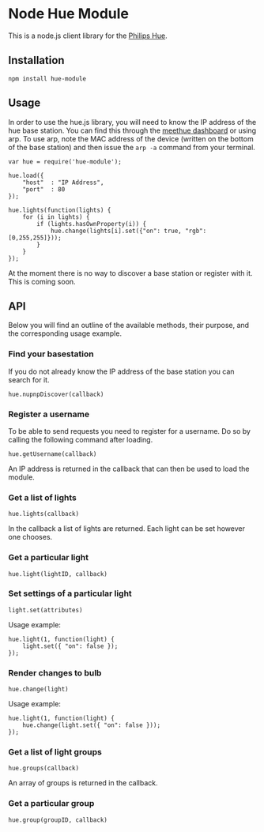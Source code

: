 # Node Hue Module

This is a node.js client library for the [Philips Hue](http://www.meethue.com).


## Installation

	npm install hue-module

## Usage

In order to use the hue.js library, you will need to know the IP address of the
hue base station.  You can find this through the
[meethue dashboard](http://www.meethue.com/) or using arp.  To use arp, note the
MAC address of the device (written on the bottom of the base station) and then
issue the `arp -a` command from your terminal.

    var hue = require('hue-module');

    hue.load({
        "host"  : "IP Address",
        "port"  : 80
    });

    hue.lights(function(lights) {
		for (i in lights) {
			if (lights.hasOwnProperty(i)) {
				hue.change(lights[i].set({"on": true, "rgb":[0,255,255]}));
            }
        }
	});

At the moment there is no way to discover a base station or register with it. This is coming soon.

## API

Below you will find an outline of the available methods, their purpose, and the
corresponding usage example.

### Find your basestation

If you do not already know the IP address of the base station you can search for it.

    hue.nupnpDiscover(callback)

### Register a username

To be able to send requests you need to register for a username. Do so by calling the following command after loading.

    hue.getUsername(callback)

An IP address is returned in the callback that can then be used to load the module.

### Get a list of lights

    hue.lights(callback)

In the callback a list of lights are returned. Each light can be set however one chooses.

### Get a particular light

	hue.light(lightID, callback)

### Set settings of a particular light

	light.set(attributes)

Usage example:

	hue.light(1, function(light) {
		light.set({ "on": false });
	});

### Render changes to bulb

	hue.change(light)

Usage example:

	hue.light(1, function(light) {
		hue.change(light.set({ "on": false }));
	});
### Get a list of light groups

	hue.groups(callback)

An array of groups is returned in the callback.

### Get a particular group

	hue.group(groupID, callback)
